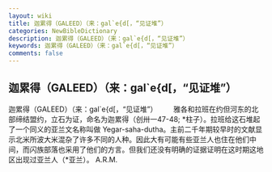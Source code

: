 ```yaml
---
layout: wiki
title: 迦累得（GALEED）（来：gal`e{d[，“见证堆”）
categories: NewBibleDictionary
description: 迦累得（GALEED）（来：gal`e{d[，“见证堆”）
keywords: 迦累得（GALEED）（来：gal`e{d[，“见证堆”）
comments: false
---
```


## 迦累得（GALEED）（来：gal`e{d[，“见证堆”）



迦累得（GALEED）（来：gal`e{d[，“见证堆”）
　　雅各和拉班在约但河东的北部缔结盟约，立石为证，命名为迦累得（创卅一47-48; *柱子）。拉班给这石堆起了一个同义的亚兰文名称叫做 Yegar-saha-dutha。主前二千年期较早时的文献显示北米所波大米混杂了许多不同的人种。因此大有可能有些亚兰人也住在他们中间，而闪族部落也采用了他们的方言。但我们还没有明确的证据证明在这时期这地区出现过亚兰人（*亚兰）。
A.R.M.




